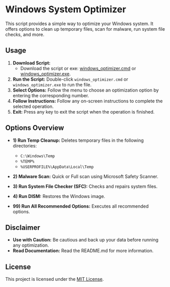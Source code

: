 # Windows System Optimizer

This script provides a simple way to optimize your Windows system. It offers options to clean up temporary files, scan for malware, run system file checks, and more.

## Usage

1. **Download Script:** 
   - Download the script or exe: [windows_optimizer.cmd](windows_optimizer.cmd) or [windows_optimizer.exe](windows_optimizer.exe).
2. **Run the Script:** Double-click `windows_optimizer.cmd` or `windows_optimizer.exe` to run the file.
3. **Select Options:** Follow the menu to choose an optimization option by entering the corresponding number.
4. **Follow Instructions:** Follow any on-screen instructions to complete the selected operation.
5. **Exit:** Press any key to exit the script when the operation is finished.

## Options Overview

- **1) Run Temp Cleanup:** Deletes temporary files in the following directories:
  - `C:\Windows\Temp`
  - `%TEMP%`
  - `%USERPROFILE%\AppData\Local\Temp`

- **2) Malware Scan:** Quick or Full scan using Microsoft Safety Scanner.
- **3) Run System File Checker (SFC):** Checks and repairs system files.
- **4) Run DISM:** Restores the Windows image.
- **99) Run All Recommended Options:** Executes all recommended options.

## Disclaimer

- **Use with Caution:** Be cautious and back up your data before running any optimization.
- **Read Documentation:** Read the README.md for more information.

## License

This project is licensed under the [MIT License](LICENSE).

